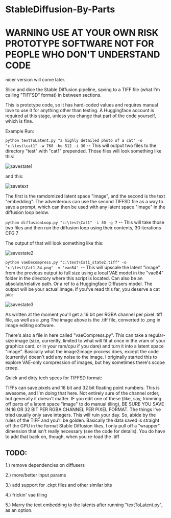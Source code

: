 # StableDiffusion-By-Parts
# WARNING USE AT YOUR OWN RISK PROTOTYPE SOFTWARE NOT FOR PEOPLE WHO DON'T UNDERSTAND CODE
nicer version will come later.

Slice and dice the Stable Diffusion pipeline, saving to a TIFF file (what I'm calling "TIFFSD" format) in between sections.

This is prototype code, so it has hard-coded values and requires manual love to use it for anything other than testing. A Huggingface account is required at this stage, unless you change that part of the code yourself, which is fine. 

Example Run:

`python textToLatent.py "a highly detailed photo of a cat" -o "c:\test\cat1" -w 768 -he 512 -i 30` -- This will output two files to the directory "test" with "cat1" prepended.
Those files will look something like this: 

![savestate1](https://user-images.githubusercontent.com/7604556/236593217-576cf858-3e40-44f6-95a9-f68023ceed06.png)

and this: 

![savetext](https://user-images.githubusercontent.com/7604556/236593243-67383773-5c82-49fc-894b-9ce73e730f65.png)

The first is the ramdomized latent space "image", and the second is the text "embedding". The adventerous can use the second TIFFSD file as a way to save a prompt, which can then be used with any latent space "image" in the diffusion loop below.


`python diffusionLoop.py "c:\test\Cat1" -i 30 -g 7` -- This will take those two files and then run the diffusion loop using their contents, 30 iterations CFG 7

The output of that will look something like this: 

![savestate2](https://user-images.githubusercontent.com/7604556/236593303-a6e362b7-15bc-4c5c-b33f-6f240e3a2f21.png)

`python vaeDecompress.py "c:\test\Cat1_state2.tiff" -o "c:\test\Cat1_84.png" -v 'vae84' `-- This will upscale the latent "image" from the previous output to full size using a local VAE model in the "vae84" folder in the directory where this script is located. Can also be an absolute/relative path. Or a ref to a Huggingface Diffusers model. The output will be your actual image. If you've read this far, you deserve a cat pic:


![savestate3](https://user-images.githubusercontent.com/7604556/236593446-4a6daa04-a649-4184-9fbe-f444a6cbf03e.png)

As written at the moment you'll get a 16 bit per RGBA channel per pixel .tiff file, as well as a .png The image above is the .tiff file, converted to .png in image editing software.

There's also a file in here called "vaeCompress.py". This can take a regular-size image (size, currently, limited to what will fit at once in the vram of your graphics card, or in your ram/cpu if you dare) and turn it into a latent space "image". Basically what the image2image process does, except the code (currently) doesn't add any noise to the image. I originally started this to explore VAE-only compression of images, but hey sometimes there's scope creep.

Quick and dirty tech specs for TIFFSD format:

TIFFs can save pixels and 16 bit and 32 bit floating point numbers. This is awesome, and I'm doing that here. Not entirely sure of the channel order, but generally it doesn't matter. IF you edit one of these (like, say, trimming off parts of a latent space "image" to do manual tiling), BE SURE YOU SAVE IN 16 OR 32 BIT PER RGBA CHANNEL PER PIXEL FORMAT. The things I've tried usually only save integers. This will ruin your day. So, abide by the rules of the TIFF and you'll be golden. Basically the data saved is straight off the GPU in the format Stable Diffusion likes, I only pull off a "wrapper" dimension that isn't really necessary (see the code for details). You do have to add that back on, though, when you re-load the .tiff



TODO:
-----
1.) remove dependencies on diffusers

2.) more/better input params

3.) add support for .ckpt files and other similar bits

4.) frickin' vae tiling

5.) Marry the text embedding to the latents after running "textToLatent.py", as an option.
